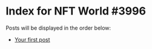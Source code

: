 # Index for NFT World #3996
Posts will be displayed in the order below:

- [Your first post](./001-first.md)

